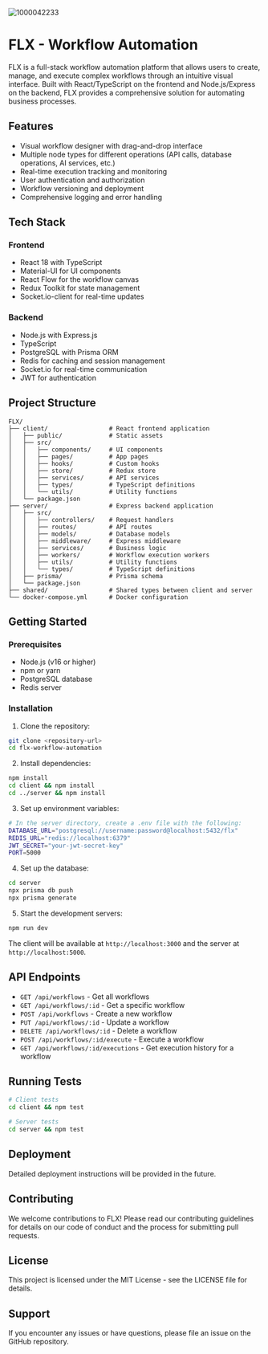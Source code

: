 ![1000042233](https://github.com/user-attachments/assets/0dc96f68-7b36-4f73-b51e-233cc36c04f4)
# FLX - Workflow Automation

FLX is a full-stack workflow automation platform that allows users to create, manage, and execute complex workflows through an intuitive visual interface. Built with React/TypeScript on the frontend and Node.js/Express on the backend, FLX provides a comprehensive solution for automating business processes.

## Features

- Visual workflow designer with drag-and-drop interface
- Multiple node types for different operations (API calls, database operations, AI services, etc.)
- Real-time execution tracking and monitoring
- User authentication and authorization
- Workflow versioning and deployment
- Comprehensive logging and error handling

## Tech Stack

### Frontend
- React 18 with TypeScript
- Material-UI for UI components
- React Flow for the workflow canvas
- Redux Toolkit for state management
- Socket.io-client for real-time updates

### Backend
- Node.js with Express.js
- TypeScript
- PostgreSQL with Prisma ORM
- Redis for caching and session management
- Socket.io for real-time communication
- JWT for authentication

## Project Structure

```
FLX/
├── client/                 # React frontend application
│   ├── public/             # Static assets
│   ├── src/
│   │   ├── components/     # UI components
│   │   ├── pages/          # App pages
│   │   ├── hooks/          # Custom hooks
│   │   ├── store/          # Redux store
│   │   ├── services/       # API services
│   │   ├── types/          # TypeScript definitions
│   │   └── utils/          # Utility functions
│   └── package.json
├── server/                 # Express backend application
│   ├── src/
│   │   ├── controllers/    # Request handlers
│   │   ├── routes/         # API routes
│   │   ├── models/         # Database models
│   │   ├── middleware/     # Express middleware
│   │   ├── services/       # Business logic
│   │   ├── workers/        # Workflow execution workers
│   │   ├── utils/          # Utility functions
│   │   └── types/          # TypeScript definitions
│   ├── prisma/             # Prisma schema
│   └── package.json
├── shared/                 # Shared types between client and server
└── docker-compose.yml      # Docker configuration
```

## Getting Started

### Prerequisites

- Node.js (v16 or higher)
- npm or yarn
- PostgreSQL database
- Redis server

### Installation

1. Clone the repository:
```bash
git clone <repository-url>
cd flx-workflow-automation
```

2. Install dependencies:
```bash
npm install
cd client && npm install
cd ../server && npm install
```

3. Set up environment variables:
```bash
# In the server directory, create a .env file with the following:
DATABASE_URL="postgresql://username:password@localhost:5432/flx"
REDIS_URL="redis://localhost:6379"
JWT_SECRET="your-jwt-secret-key"
PORT=5000
```

4. Set up the database:
```bash
cd server
npx prisma db push
npx prisma generate
```

5. Start the development servers:
```bash
npm run dev
```

The client will be available at `http://localhost:3000` and the server at `http://localhost:5000`.

## API Endpoints

- `GET /api/workflows` - Get all workflows
- `GET /api/workflows/:id` - Get a specific workflow
- `POST /api/workflows` - Create a new workflow
- `PUT /api/workflows/:id` - Update a workflow
- `DELETE /api/workflows/:id` - Delete a workflow
- `POST /api/workflows/:id/execute` - Execute a workflow
- `GET /api/workflows/:id/executions` - Get execution history for a workflow

## Running Tests

```bash
# Client tests
cd client && npm test

# Server tests
cd server && npm test
```

## Deployment

Detailed deployment instructions will be provided in the future.

## Contributing

We welcome contributions to FLX! Please read our contributing guidelines for details on our code of conduct and the process for submitting pull requests.

## License

This project is licensed under the MIT License - see the LICENSE file for details.

## Support

If you encounter any issues or have questions, please file an issue on the GitHub repository.
